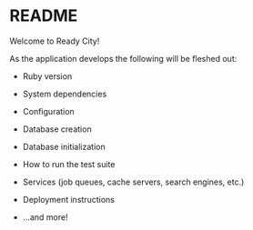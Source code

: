 # README

Welcome to Ready City!

As the application develops the following will be fleshed out:

* Ruby version

* System dependencies

* Configuration

* Database creation

* Database initialization

* How to run the test suite

* Services (job queues, cache servers, search engines, etc.)

* Deployment instructions

* ...and more!
